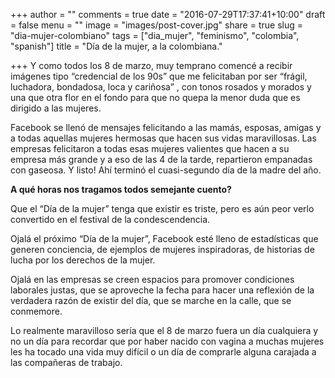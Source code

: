 +++
author = ""
comments = true
date = "2016-07-29T17:37:41+10:00"
draft = false
menu = ""
image = "images/post-cover.jpg"
share = true
slug = "dia-mujer-colombiano"
tags = ["dia_mujer", "feminismo", "colombia", "spanish"]
title = "Día de la mujer, a la colombiana."

+++
Y como todos los 8 de marzo, muy temprano comencé a recibir imágenes tipo “credencial de los 90s” que me felicitaban por ser “frágil, luchadora, bondadosa, loca y cariñosa” <!-- more -->, con tonos rosados y morados y una que otra flor en el fondo para que no quepa la menor duda que es dirigido a las mujeres.

Facebook se llenó de mensajes felicitando a las mamás, esposas, amigas y a todas aquellas mujeres hermosas que hacen sus vidas maravillosas. Las empresas felicitaron a todas esas mujeres valientes que hacen a su empresa más grande y a eso de las 4 de la tarde, repartieron empanadas con gaseosa. Y listo! Ahí terminó el cuasi-segundo día de la madre del año.

**A qué horas nos tragamos todos semejante cuento?**

Que el “Día de la mujer” tenga que existir es triste, pero es aún peor verlo convertido en el festival de la condescendencia.

Ojalá el próximo “Día de la mujer”, Facebook esté lleno de estadísticas que generen conciencia, de ejemplos de mujeres inspiradoras, de historias de lucha por los derechos de la mujer.

Ojalá en las empresas se creen espacios para promover condiciones laborales justas, que se aproveche la fecha para hacer una reflexión de la verdadera razón de existir del día, que se marche en la calle, que se conmemore.

Lo realmente maravilloso sería que el 8 de marzo fuera un día cualquiera y no un día para recordar que por haber nacido con vagina a muchas mujeres les ha tocado una vida muy difícil o un día de comprarle alguna carajada a las compañeras de trabajo.
